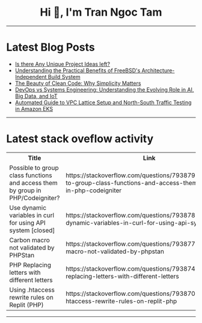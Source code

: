 <h1 align="center">Hi 👋, I'm Tran Ngoc Tam</h1>

---

# Latest Blog Posts 
<!-- BLOG-POST-LIST:START -->
- [Is there Any Unique Project Ideas left?](https://dev.to/lakshita_kumawat/is-there-any-unique-project-ideas-left-1jl3)
- [Understanding the Practical Benefits of FreeBSD&#39;s Architecture-Independent Build System](https://dev.to/adityabhuyan/understanding-the-practical-benefits-of-freebsds-architecture-independent-build-system-301g)
- [The Beauty of Clean Code: Why Simplicity Matters](https://dev.to/abhishekjaiswal_4896/the-beauty-of-clean-code-why-simplicity-matters-3o6)
- [DevOps vs Systems Engineering: Understanding the Evolving Role in AI, Big Data, and IoT](https://dev.to/adityabhuyan/devops-vs-systems-engineering-understanding-the-evolving-role-in-ai-big-data-and-iot-1p7e)
- [Automated Guide to VPC Lattice Setup and North-South Traffic Testing in Amazon EKS](https://dev.to/kashifrafi/automated-guide-to-vpc-lattice-setup-and-north-south-traffic-testing-in-amazon-eks-ak5)
<!-- BLOG-POST-LIST:END -->

---

# Latest stack oveflow activity
<table>
  <tr><th>Title</th><th>Link</th></tr>
  <!-- STACKOVERFLOW:START --><tr><td>Possible to group class functions and access them by group in PHP/Codeigniter?</td><td>https://stackoverflow.com/questions/79387990/possible-to-group-class-functions-and-access-them-by-group-in-php-codeigniter</td></tr><tr><td>Use dynamic variables in curl for using API system [closed]</td><td>https://stackoverflow.com/questions/79387875/use-dynamic-variables-in-curl-for-using-api-system</td></tr><tr><td>Carbon macro not validated by PHPStan</td><td>https://stackoverflow.com/questions/79387774/carbon-macro-not-validated-by-phpstan</td></tr><tr><td>PHP Replacing letters with different letters</td><td>https://stackoverflow.com/questions/79387494/php-replacing-letters-with-different-letters</td></tr><tr><td>Using .htaccess rewrite rules on Replit &lpar;PHP&rpar;</td><td>https://stackoverflow.com/questions/79387085/using-htaccess-rewrite-rules-on-replit-php</td></tr><!-- STACKOVERFLOW:END -->
</table>

---


